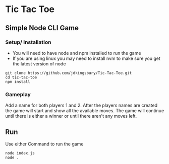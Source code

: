 # **Tic Tac Toe**

## Simple Node CLI Game

### Setup/ Installation
* You will need to have node and npm installed to run the game
* If you are using linux you may need to install nvm to make sure you get the latest version of node

``````
git clone https://github.com/jdkingsbury/Tic-Tac-Toe.git
cd tic-tac-toe
npm install
``````

### Gameplay
Add a name for both players 1 and 2. After the players names are created the game will start and show all the available moves. 
The game will continue until there is either a winner or until there aren't any moves left.

## Run
Use either Command to run the game
``````
node index.js
node .
``````



